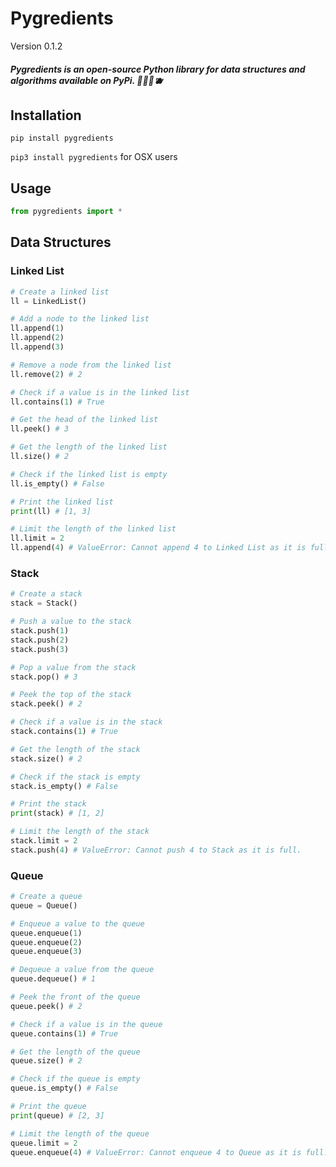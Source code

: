 # Pygredients

Version 0.1.2

##### Pygredients is an open-source Python library for data structures and algorithms available on PyPi. 🍎🍊🍋🫐

## Installation
```pip install pygredients```

```pip3 install pygredients``` for OSX users

## Usage
```python
from pygredients import *
```

## Data Structures
### Linked List
```python
# Create a linked list
ll = LinkedList()

# Add a node to the linked list
ll.append(1)
ll.append(2)
ll.append(3)

# Remove a node from the linked list
ll.remove(2) # 2

# Check if a value is in the linked list
ll.contains(1) # True

# Get the head of the linked list
ll.peek() # 3

# Get the length of the linked list
ll.size() # 2

# Check if the linked list is empty
ll.is_empty() # False

# Print the linked list
print(ll) # [1, 3]

# Limit the length of the linked list
ll.limit = 2
ll.append(4) # ValueError: Cannot append 4 to Linked List as it is full.
```

### Stack
```python
# Create a stack
stack = Stack()

# Push a value to the stack
stack.push(1)
stack.push(2)
stack.push(3)

# Pop a value from the stack
stack.pop() # 3

# Peek the top of the stack
stack.peek() # 2

# Check if a value is in the stack
stack.contains(1) # True

# Get the length of the stack
stack.size() # 2

# Check if the stack is empty
stack.is_empty() # False

# Print the stack
print(stack) # [1, 2]

# Limit the length of the stack
stack.limit = 2
stack.push(4) # ValueError: Cannot push 4 to Stack as it is full.
```

### Queue
```python
# Create a queue
queue = Queue()

# Enqueue a value to the queue
queue.enqueue(1)
queue.enqueue(2)
queue.enqueue(3)

# Dequeue a value from the queue
queue.dequeue() # 1

# Peek the front of the queue
queue.peek() # 2

# Check if a value is in the queue
queue.contains(1) # True

# Get the length of the queue
queue.size() # 2

# Check if the queue is empty
queue.is_empty() # False

# Print the queue
print(queue) # [2, 3]

# Limit the length of the queue
queue.limit = 2 
queue.enqueue(4) # ValueError: Cannot enqueue 4 to Queue as it is full.
```